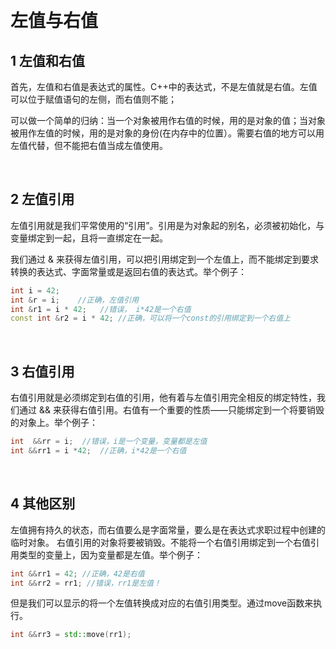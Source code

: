 &emsp;
# 左值与右值

## 1 左值和右值
首先，左值和右值是表达式的属性。C++中的表达式，不是左值就是右值。左值可以位于赋值语句的左侧，而右值则不能；

可以做一个简单的归纳：当一个对象被用作右值的时候，用的是对象的值；当对象被用作左值的时候，用的是对象的身份(在内存中的位置）。需要右值的地方可以用左值代替，但不能把右值当成左值使用。


&emsp;
## 2 左值引用
左值引用就是我们平常使用的“引用”。引用是为对象起的别名，必须被初始化，与变量绑定到一起，且将一直绑定在一起。

我们通过 & 来获得左值引用，可以把引用绑定到一个左值上，而不能绑定到要求转换的表达式、字面常量或是返回右值的表达式。举个例子：

```c++
int i = 42;
int &r = i;    //正确，左值引用
int &r1 = i * 42;   //错误， i*42是一个右值
const int &r2 = i * 42; //正确，可以将一个const的引用绑定到一个右值上
```
&emsp;
## 3 右值引用
右值引用就是必须绑定到右值的引用，他有着与左值引用完全相反的绑定特性，我们通过 && 来获得右值引用。右值有一个重要的性质——只能绑定到一个将要销毁的对象上。举个例子：

```c++
int  &&rr = i;  //错误，i是一个变量，变量都是左值
int &&rr1 = i *42;  //正确，i*42是一个右值
```

&emsp;
## 4 其他区别
左值拥有持久的状态，而右值要么是字面常量，要么是在表达式求职过程中创建的临时对象。
右值引用的对象将要被销毁。不能将一个右值引用绑定到一个右值引用类型的变量上，因为变量都是左值。举个例子：
```c++
int &&rr1 = 42; //正确，42是右值
int &&rr2 = rr1; //错误，rr1是左值！
```
但是我们可以显示的将一个左值转换成对应的右值引用类型。通过move函数来执行。

```c++
int &&rr3 = std::move(rr1);
```

